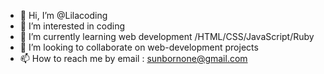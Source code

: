 - 👋 Hi, I’m @Lilacoding
- 👀 I’m interested in coding 
- 🌱 I’m currently learning web development /HTML/CSS/JavaScript/Ruby
- 💞️ I’m looking to collaborate on web-development projects
- 📫 How to reach me by email : sunbornone@gmail.com

<!---
Lilacoding/Lilacoding is a ✨ special ✨ repository because its `README.md` (this file) appears on your GitHub profile.
You can click the Preview link to take a look at your changes.
--->

